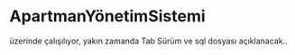 # ApartmanYönetimSistemi

üzerinde çalışılıyor, yakın zamanda Tab Sürüm ve sql dosyası açıklanacak..
